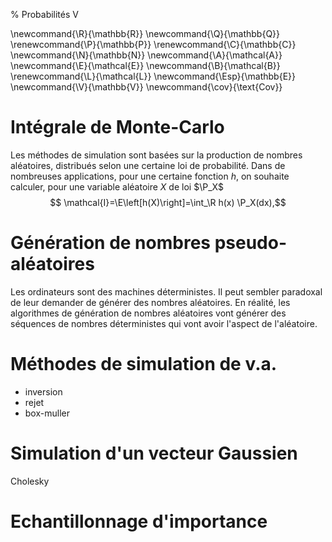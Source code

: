 % Probabilités V

\newcommand{\R}{\mathbb{R}}
\newcommand{\Q}{\mathbb{Q}}
\renewcommand{\P}{\mathbb{P}}
\renewcommand{\C}{\mathbb{C}}
\newcommand{\N}{\mathbb{N}}
\newcommand{\A}{\mathcal{A}}
\newcommand{\E}{\mathcal{E}}
\newcommand{\B}{\mathcal{B}}
\renewcommand{\L}{\mathcal{L}}
\newcommand{\Esp}{\mathbb{E}}
\newcommand{\V}{\mathbb{V}}
\newcommand{\cov}{\text{Cov}}


# Intégrale de Monte-Carlo

Les méthodes de simulation sont basées sur la production de nombres aléatoires, distribués selon une certaine loi de probabilité. 
Dans de nombreuses applications, pour une certaine fonction $h$, on souhaite calculer, pour une variable aléatoire $X$ de loi $\P_X$
$$ \mathcal{I}=\E\left[h(X)\right]=\int_\R h(x) \P_X(dx),$$

<!-- En général, même si l'on sait évaluer $h$ en tout point, on ne peut pas calculer formellement l'intégrale $\mathcal{I}$. Le calcul
d'intégrale par la méthode Monte-Carlo consiste dans sa version la plus simple à générer $(X_1,\ldots,X_n) \sim_{i.i.d.}\P_X$, et à
approcher $\mathcal{I}$ par la moyenne empirique 
$$S_n(h)=\frac{1}{n}\sum_{i=1}^{n}h(x_i)$$
, où i.i.d signifie indépendant et identiquement distribué. En effet, d'après la loi forte des grands nombres, si $h(x)$ est $\P_X$ intégrable, on a l'assurance que
$$S_n(h) \rightarrow_{p.s.} \int h(x)\pi(x)\ud x$$
où p.s. signifie presque sûrement. Si de plus, $h(x)^2$ est $\P_X$ intégrable
la vitesse de convergence de $S_n(h)$ peut être évaluée,
puisque la variance
\begin{equation}
\V(S_n(h)) = \frac{1}{n} \int \left(
h(x)-\E_{\pi}\left[h(X)\right]\right)^2\pi(x)\ud x
\end{equation}
peut également être estimée à partir de l'échantillon
$(X_1,\ldots,X_n)$ par la quantité
\begin{equation}
\sigma_n^2=\frac{1}{n}\sum_{i=1}^{n}\left( h(x_i)-S_n(h)\right)^2.
\end{equation}
Le théorème de la limite centrale nous assure alors que pour $n$
grand,
\begin{equation}
\label{tcl1} \frac{\left( S_n(h)-\E_{\pi}\left[h(X)\right]\right)}{\sigma_n}
\end{equation}
suit approximativement une loi $\No(0,1)$. Cette propriété conduit
à la construction de tests de convergence et de bornes de
confiance asymptotiques pour $S_n(h)$. En outre, elle nous indique
que la vitesse de convergence de $S_n(h)$ est de l'ordre de
$\sqrt{n}$ et ce indépendamment de la dimension du problème. Cela
explique l'efficacité de cette méthode par rapport aux méthodes
d'intégration numérique déterministes dont les vitesses de
convergence décroissent
rapidement avec la dimension du problème.\\ -->


# Génération de nombres pseudo-aléatoires

Les ordinateurs sont des machines déterministes. Il peut sembler paradoxal de leur demander de générer des nombres aléatoires. En réalité, les algorithmes de génération de nombres aléatoires vont générer des séquences de nombres déterministes qui vont avoir l'aspect de l'aléatoire.

# Méthodes de simulation de v.a.
 * inversion
 * rejet
 * box-muller

# Simulation d'un vecteur Gaussien
 Cholesky

# Echantillonnage d'importance